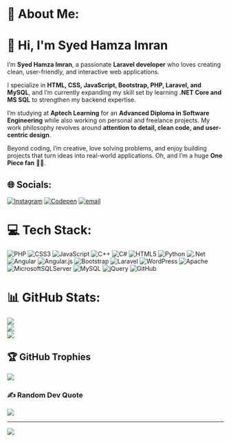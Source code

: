 # 💫 About Me:
# 👋 Hi, I'm Syed Hamza Imran

I’m **Syed Hamza Imran**, a passionate **Laravel developer** who loves creating clean, user-friendly, and interactive web applications.  

I specialize in **HTML, CSS, JavaScript, Bootstrap, PHP, Laravel, and MySQL**, and I’m currently expanding my skill set by learning **.NET Core and MS SQL** to strengthen my backend expertise.  

I’m studying at **Aptech Learning** for an **Advanced Diploma in Software Engineering** while also working on personal and freelance projects. My work philosophy revolves around **attention to detail, clean code, and user-centric design**.  

Beyond coding, I’m creative, love solving problems, and enjoy building projects that turn ideas into real-world applications. Oh, and I’m a huge **One Piece fan** 🏴‍☠️.  


## 🌐 Socials:
[![Instagram](https://img.shields.io/badge/Instagram-%23E4405F.svg?logo=Instagram&logoColor=white)](https://instagram.com/s.yedhamza) [![Codepen](https://img.shields.io/badge/Codepen-000000?logo=codepen&logoColor=white)](https://codepen.io/syedHamza6448) [![email](https://img.shields.io/badge/Email-D14836?logo=gmail&logoColor=white)](mailto:hsyed6448@gmail.com) 

# 💻 Tech Stack:
![PHP](https://img.shields.io/badge/php-%23777BB4.svg?style=flat&logo=php&logoColor=white) ![CSS3](https://img.shields.io/badge/css3-%231572B6.svg?style=flat&logo=css3&logoColor=white) ![JavaScript](https://img.shields.io/badge/javascript-%23323330.svg?style=flat&logo=javascript&logoColor=%23F7DF1E) ![C++](https://img.shields.io/badge/c++-%2300599C.svg?style=flat&logo=c%2B%2B&logoColor=white) ![C#](https://img.shields.io/badge/c%23-%23239120.svg?style=flat&logo=csharp&logoColor=white) ![HTML5](https://img.shields.io/badge/html5-%23E34F26.svg?style=flat&logo=html5&logoColor=white) ![Python](https://img.shields.io/badge/python-3670A0?style=flat&logo=python&logoColor=ffdd54) ![.Net](https://img.shields.io/badge/.NET-5C2D91?style=flat&logo=.net&logoColor=white) ![Angular](https://img.shields.io/badge/angular-%23DD0031.svg?style=flat&logo=angular&logoColor=white) ![Angular.js](https://img.shields.io/badge/angular.js-%23E23237.svg?style=flat&logo=angularjs&logoColor=white) ![Bootstrap](https://img.shields.io/badge/bootstrap-%238511FA.svg?style=flat&logo=bootstrap&logoColor=white) ![Laravel](https://img.shields.io/badge/laravel-%23FF2D20.svg?style=flat&logo=laravel&logoColor=white) ![WordPress](https://img.shields.io/badge/WordPress-%23117AC9.svg?style=flat&logo=WordPress&logoColor=white) ![Apache](https://img.shields.io/badge/apache-%23D42029.svg?style=flat&logo=apache&logoColor=white) ![MicrosoftSQLServer](https://img.shields.io/badge/Microsoft%20SQL%20Server-CC2927?style=flat&logo=microsoft%20sql%20server&logoColor=white) ![MySQL](https://img.shields.io/badge/mysql-4479A1.svg?style=flat&logo=mysql&logoColor=white) ![jQuery](https://img.shields.io/badge/jquery-%230769AD.svg?style=flat&logo=jquery&logoColor=white) ![GitHub](https://img.shields.io/badge/github-%23121011.svg?style=flat&logo=github&logoColor=white)
# 📊 GitHub Stats:
![](https://github-readme-stats.vercel.app/api?username=syedhamza6448&theme=blue-green&hide_border=false&include_all_commits=false&count_private=false)<br/>
![](https://nirzak-streak-stats.vercel.app/?user=syedhamza6448&theme=blue-green&hide_border=false)<br/>
![](https://github-readme-stats.vercel.app/api/top-langs/?username=syedhamza6448&theme=blue-green&hide_border=false&include_all_commits=false&count_private=false&layout=compact)

## 🏆 GitHub Trophies
![](https://github-profile-trophy.vercel.app/?username=syedhamza6448&theme=tokyonight&no-frame=true&no-bg=false&margin-w=4)

### ✍️ Random Dev Quote
![](https://quotes-github-readme.vercel.app/api?type=horizontal&theme=radical)

---
[![](https://visitcount.itsvg.in/api?id=syedhamza6448&icon=2&color=3)](https://visitcount.itsvg.in)

<!-- Proudly created with GPRM ( https://gprm.itsvg.in ) -->
